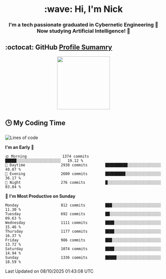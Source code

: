 <h1 align="center">:wave: Hi, I'm Nick</h1>

<h3 align="center">I'm a tech passionate graduated in Cybernetic Engineering 🤖<br>
Now studying Artificial Intelligence! 🧠</h3>


## :octocat: GitHub <a href="https://github.com/vn7n24fzkq/github-profile-summary-cards">Profile Sumamry</a>

<p align="center">
   <img style="height:170px;display:inline-block"  src="http://github-profile-summary-cards.vercel.app/api/cards/profile-details?username=CodeClimberNT&theme=github_dark" />
<!--    <img style="height:170px;display:inline-block"  src="http://github-profile-summary-cards.vercel.app/api/cards/repos-per-language?username=CodeClimberNT&theme=github_dark&exclude=" /> -->
</p>

 ## :clock3: My Coding Time 
 
<!--START_SECTION:waka-->
![Lines of code](https://img.shields.io/badge/From%20Hello%20World%20I%27ve%20Written-22.8%20million%20lines%20of%20code-blue)

**I'm an Early 🐤** 

```text
🌞 Morning                1374 commits        █████░░░░░░░░░░░░░░░░░░░░   19.12 % 
🌆 Daytime                2938 commits        ██████████░░░░░░░░░░░░░░░   40.87 % 
🌃 Evening                2600 commits        █████████░░░░░░░░░░░░░░░░   36.17 % 
🌙 Night                  276 commits         █░░░░░░░░░░░░░░░░░░░░░░░░   03.84 % 
```
📅 **I'm Most Productive on Sunday** 

```text
Monday                   812 commits         ███░░░░░░░░░░░░░░░░░░░░░░   11.30 % 
Tuesday                  692 commits         ██░░░░░░░░░░░░░░░░░░░░░░░   09.63 % 
Wednesday                1111 commits        ████░░░░░░░░░░░░░░░░░░░░░   15.46 % 
Thursday                 1177 commits        ████░░░░░░░░░░░░░░░░░░░░░   16.37 % 
Friday                   986 commits         ███░░░░░░░░░░░░░░░░░░░░░░   13.72 % 
Saturday                 1074 commits        ████░░░░░░░░░░░░░░░░░░░░░   14.94 % 
Sunday                   1336 commits        █████░░░░░░░░░░░░░░░░░░░░   18.59 % 
```



 Last Updated on 08/10/2025 01:43:08 UTC
<!--END_SECTION:waka-->

